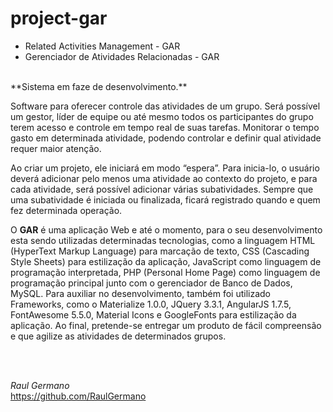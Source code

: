 # project-gar




- Related Activities Management - GAR
- Gerenciador de Atividades Relacionadas - GAR
<br />
**Sistema em faze de desenvolvimento.**

Software para oferecer controle das atividades de um grupo. Será possível um gestor, líder de equipe ou até mesmo todos os participantes do grupo terem acesso e controle em tempo real de suas tarefas. Monitorar o tempo gasto em determinada atividade, podendo controlar e definir qual atividade requer maior atenção.  

Ao criar um projeto, ele iniciará em modo “espera”. Para inicia-lo, o usuário deverá adicionar pelo menos uma atividade ao contexto do projeto, e para cada atividade, será possível adicionar várias subatividades. Sempre que uma subatividade é iniciada ou finalizada, ficará registrado quando e quem fez determinada operação.

O **GAR** é uma aplicação Web e até o momento, para o seu desenvolvimento esta sendo utilizadas determinadas tecnologias, como a linguagem HTML (HyperText Markup Language) para marcação de texto, CSS (Cascading Style Sheets) para estilização da aplicação, JavaScript como linguagem de programação interpretada, PHP (Personal Home Page) como linguagem de programação principal junto com o gerenciador de Banco de Dados, MySQL. Para auxiliar no desenvolvimento, também foi utilizado Frameworks, como o Materialize 1.0.0, JQuery 3.3.1, AngularJS 1.7.5, FontAwesome 5.5.0, Material Icons e GoogleFonts para estilização da aplicação. Ao final, pretende-se entregar um produto de fácil compreensão e que agilize as atividades de determinados grupos.


<br />
<br />

*Raul Germano*
<br />
https://github.com/RaulGermano
